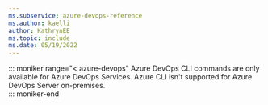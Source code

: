 ```yaml
---
ms.subservice: azure-devops-reference
ms.author: kaelli
author: KathrynEE
ms.topic: include
ms.date: 05/19/2022
---
```


::: moniker range="< azure-devops"
Azure DevOps CLI commands are only available for Azure DevOps Services. Azure CLI isn't supported for Azure DevOps Server on-premises.  
::: moniker-end
 